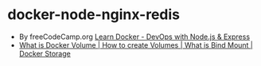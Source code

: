 # docker-node-nginx-redis

- By freeCodeCamp.org [Learn Docker - DevOps with Node.js & Express](https://youtu.be/9zUHg7xjIqQ)
- [What is Docker Volume | How to create Volumes | What is Bind Mount | Docker Storage](https://youtu.be/VOK06Q4QqvE)
